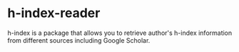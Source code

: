 # h-index-reader

h-index is a package that allows you to retrieve author's h-index information from different sources including Google Scholar.